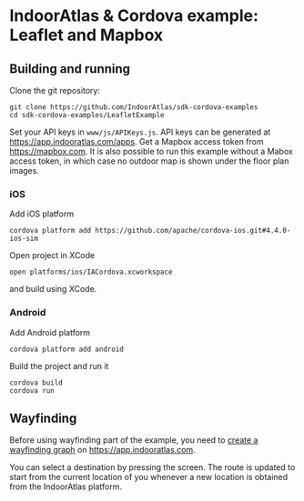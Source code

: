# IndoorAtlas & Cordova example: Leaflet and Mapbox

## Building and running

Clone the git repository:

```
git clone https://github.com/IndoorAtlas/sdk-cordova-examples
cd sdk-cordova-examples/LeafletExample
```

Set your API keys in `www/js/APIKeys.js`. API keys can be generated at https://app.indooratlas.com/apps.
Get a Mapbox access token from https://mapbox.com.
It is also possible to run this example without a Mabox access token, in which
case no outdoor map is shown under the floor plan images.

### iOS

Add iOS platform
```
cordova platform add https://github.com/apache/cordova-ios.git#4.4.0-ios-sim
```
Open project in XCode
```
open platforms/ios/IACordova.xcworkspace
```
and build using XCode.

### Android

Add Android platform
```
cordova platform add android
```
Build the project and run it
```
cordova build
cordova run
```

## Wayfinding

Before using wayfinding part of the example, you need to [create a wayfinding graph](https://docs.indooratlas.com/manage/wayfinding/) on https://app.indooratlas.com.

You can select a destination by pressing the screen. The route is updated to start from the
current location of you whenever a new location is obtained from the IndoorAtlas platform.
